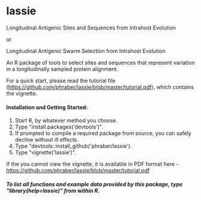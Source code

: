 # lassie
Longitudinal Antigenic Sites and Sequences from Intrahost Evolution

or

Longitudinal Antigenic Swarm Selection from Intrahost Evolution

An R package of tools to select sites and sequences that represent variation in a longitudinally sampled protein alignment.

For a quick start, please read the tutorial file (https://github.com/phraber/lassie/blob/master/tutorial.pdf), which contains the vignette.

#### Installation and Getting Started:
1. Start R, by whatever method you choose.
1. Type "install.packages('devtools')".
1. If prompted to compile a required package from source, you can safely decline without ill effects.
1. Type "devtools::install_github('phraber/lassie').
1. Type "vignette('lassie')".

If the you cannot view the vignette, it is available in PDF format here - https://github.com/phraber/lassie/blob/master/tutorial.pdf

##### To list all functions and example data provided by this package, type "library(help=lassie)" from within R.
